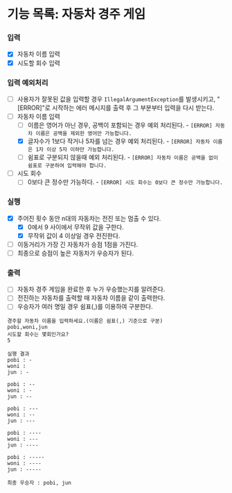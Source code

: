 # 기능 목록: 자동차 경주 게임
### 입력
- [x] 자동차 이름 입력
- [x] 시도할 회수 입력

### 입력 예외처리
- [ ] 사용자가 잘못된 값을 입력할 경우 `IllegalArgumentException`를 발생시키고, "[ERROR]"로 시작하는 에러 메시지를 출력 후 그 부분부터 입력을 다시 받는다.
- [ ] 자동차 이름 입력
  - [ ] 이름은 영어가 아닌 경우, 공백이 포함되는 경우 예외 처리된다. - `[ERROR] 자동차 이름은 공백을 제외한 영어만 가능합니다.`
  - [x] 글자수가 1보다 작거나 5자를 넘는 경우 예외 처리된다. - `[ERROR] 자동차 이름은 1자 이상 5자 이하만 가능합니다.`
  - [ ] 쉼표로 구분되지 않을때 예외 처리된다. - `[ERROR] 자동차 이름은 공백을 없이 쉼표로 구분하여 입력해야 합니다.`
- [ ] 시도 회수
  - [ ] 0보다 큰 정수만 가능하다. - `[ERROR] 시도 회수는 0보다 큰 정수만 가능합니다.`

### 실행
- [x] 주어진 횟수 동안 n대의 자동차는 전진 또는 멈출 수 있다.
    - [x] 0에서 9 사이에서 무작위 값을 구한다.
    - [x] 무작위 값이 4 이상일 경우 전진한다.
- [ ] 이동거리가 가장 긴 자동차가 승점 1점을 가진다.
- [ ] 최종으로 승점이 높은 자동차가 우승자가 된다.

### 출력
- [ ] 자동차 경주 게임을 완료한 후 누가 우승했는지를 알려준다.
- [ ] 전진하는 자동차를 출력할 때 자동차 이름을 같이 출력한다.
- [ ] 우승자가 여러 명일 경우 쉼표(,)를 이용하여 구분한다.

````
경주할 자동차 이름을 입력하세요.(이름은 쉼표(,) 기준으로 구분)
pobi,woni,jun
시도할 회수는 몇회인가요?
5

실행 결과
pobi : -
woni :
jun : -

pobi : --
woni : -
jun : --

pobi : ---
woni : --
jun : ---

pobi : ----
woni : ---
jun : ----

pobi : -----
woni : ----
jun : -----

최종 우승자 : pobi, jun
````